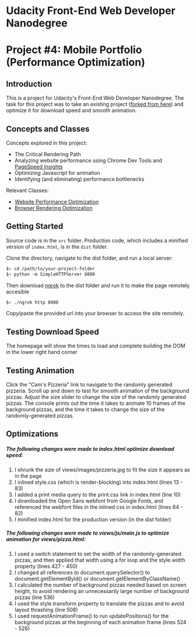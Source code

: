 # Udacity Front-End Web Developer Nanodegree
# Project #4: Mobile Portfolio (Performance Optimization)

## Introduction
This is a project for Udacity's Front-End Web Developer Nanodegree. The task for this project was to take an existing project ([forked from here](https://github.com/udacity/frontend-nanodegree-mobile-portfolio)) and optimize it for download speed and smooth animation.

## Concepts and Classes
Concepts explored in this project:

  - The Critical Rendering Path
  - Analyzing website performance using Chrome Dev Tools and [PageSpeed Insights](https://developers.google.com/speed/pagespeed/insights/)
  - Optimizing Javascript for animation
  - Identifying (and eliminating) performance bottlenecks

Relevant Classes:
  - [Website Performance Optimization](https://www.udacity.com/course/website-performance-optimization--ud884)
  - [Browser Rendering Optimization](https://www.udacity.com/course/browser-rendering-optimization--ud860)

## Getting Started
Source code is in the ```src``` folder. Production code, which includes a minified version of ```index.html```, is in the ```dist``` folder.

Clone the directory, navigate to the dist folder, and run a local server:
```sh
$> cd /path/to/your-project-folder
$> python -m SimpleHTTPServer 8080
```
Then download [ngrok](https://ngrok.com/) to the dist folder and run it to make the page remotely accesible
```sh
$> ./ngrok http 8080
```
Copy/paste the provided url into your browser to access the site remotely.
## Testing Download Speed
The homepage will show the times to load and complete building the DOM in the lower right hand corner
## Testing Animation
Click the "Cam's Pizzeria" link to navigate to the randomly generated pizzeria. Scroll up and down to test for smooth animation of the background pizzas. Adjust the size slider to change the size of the randomly generated pizzas. The console prints out the time it takes to animate 10 frames of the background pizzas, and the time it takes to change the size of the randomly-generated pizzas.
## Optimizations
##### The following changes were made to index.html optimize download speed:
1. I shrunk the size of views/images/pizzeria.jpg to fit the size it appears as in the page
2. I inlined style.css (which is render-blocking) into index.html (lines 13 - 83)
3. I added a print media query to the print.css link in index.html (line 10)
4. I downloaded the Open Sans webfont from Google Fonts, and referenced the webfont files in the inlined css in index.html (lines 64 - 82)
5. I minified index.html for the production version (in the dist folder)

##### The following changes were made to views/js/main.js to optimize animation for views/pizza.html:
1. I used a switch statement to set the width of the randomly-generated pizzas, and then applied that width using a for loop and the style.width property (lines 427 - 450)
2. I changed all references to document.querySelector() to document.getElementById() or document.getElementByClassName()
3. I calculated the number of background pizzas needed based on screen height, to avoid rendering an unnecessarily large number of background pizzas (line 536)
4. I used the style.transform property to translate the pizzas and to avoid layout thrashing (line 508)
5. I used requestAnimationFrame() to run updatePositions() for the background pizzas at the beginning of each animation frame (lines 524 - 526)
